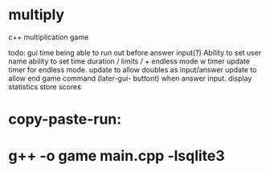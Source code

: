 # multiply
c++ multiplication game

todo:
gui
time being able to run out before answer input(?)
Ability to set user name
ability to set time duration / limits / + endless mode w timer
update timer for endless mode.
update to allow doubles as input/answer
update to allow end game command (later-gui- buttont) when answer input.
display statistics
store scores

# copy-paste-run:
# g++ -o game main.cpp -lsqlite3
